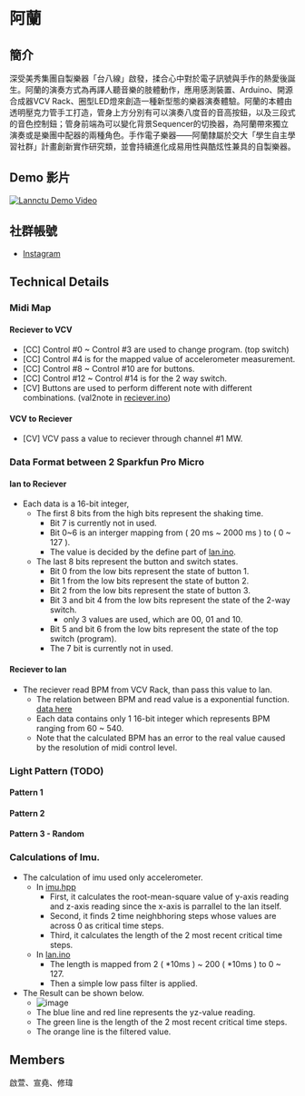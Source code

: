 # 阿蘭

## 簡介
深受美秀集團自製樂器「台八線」啟發，揉合心中對於電子訊號與手作的熱愛後誕生。阿蘭的演奏方式為再譯人聽音樂的肢體動作，應用感測裝置、Arduino、開源合成器VCV Rack、圈型LED燈來創造一種新型態的樂器演奏體驗。阿蘭的本體由透明壓克力管手工打造，管身上方分別有可以演奏八度音的音高按鈕，以及三段式的音色控制鈕；管身前端為可以變化背景Sequencer的切換器，為阿蘭帶來獨立演奏或是樂團中配器的兩種角色。手作電子樂器——阿蘭隸屬於交大「學生自主學習社群」計畫創新實作研究類，並會持續進化成易用性與酷炫性兼具的自製樂器。

## Demo 影片
[![Lannctu Demo Video](https://img.youtube.com/vi/T7qD4VoRuG8/maxresdefault.jpg)](https://youtu.be/T7qD4VoRuG8)

## 社群帳號
* [Instagram](https://www.instagram.com/lannctu/)

## Technical Details

### Midi Map
#### Reciever to VCV
* [CC] Control #0 ~ Control #3 are used to change program. (top switch)
* [CC] Control #4 is for the mapped value of accelerometer measurement.
* [CC] Control #8 ~ Control #10 are for buttons.
* [CC] Control #12 ~ Control #14 is for the 2 way switch.
* [CV] Buttons are used to perform different note with different combinations. (val2note in [reciever.ino](https://github.com/showaykerker/lan_nctu/blob/master/receiver/receiver.ino))
#### VCV to Reciever
* [CV] VCV pass a value to reciever through channel #1 MW.


### Data Format between 2 Sparkfun Pro Micro
#### lan to Reciever
* Each data is a 16-bit integer,
	* The first 8 bits from the high bits represent the shaking time.
		* Bit 7 is currently not in used.
		* Bit 0~6 is an interger mapping from ( 20 ms ~ 2000 ms ) to ( 0 ~ 127 ).
		* The value is decided by the define part of [lan.ino](https://github.com/showaykerker/lan_nctu/blob/master/lan/lan.ino#L11).
	* The last 8 bits represent the button and switch states.
		* Bit 0 from the low bits represent the state of button 1.
		* Bit 1 from the low bits represent the state of button 2.
		* Bit 2 from the low bits represent the state of button 3.
		* Bit 3 and bit 4 from the low bits represent the state of the 2-way switch.
			* only 3 values are used, which are 00, 01 and 10.
		* Bit 5 and bit 6 from the low bits represent the state of the top switch (program).
		* The 7 bit is currently not in used.
		
#### Reciever to lan
* The reciever read BPM from VCV Rack, than pass this value to lan.
	* The relation between BPM and read value is a exponential function. [data here](https://github.com/showaykerker/lan_nctu/blob/master/CV_to_BPM_Calculation.xlsx)
	* Each data contains only 1 16-bit integer which represents BPM ranging from 60 ~ 540.
	* Note that the calculated BPM has an error to the real value caused by the resolution of midi control level.

### Light Pattern (TODO)
#### Pattern 1 
#### Pattern 2 
#### Pattern 3 - Random
	
### Calculations of Imu.
* The calculation of imu used only accelerometer.
	* In [imu.hpp](https://github.com/showaykerker/lan_nctu/blob/master/lan/imu.hpp)
		* First, it calculates the root-mean-square value of y-axis reading and z-axis reading since the x-axis is parrallel to the lan itself.
		* Second, it finds 2 time neighbhoring steps whose values are across 0 as critical time steps.
		* Third, it calculates the length of the 2 most recent critical time steps.
	* In [lan.ino](https://github.com/showaykerker/lan_nctu/blob/master/lan/lan.ino)
		* The length is mapped from 2 ( *10ms ) ~ 200 ( *10ms ) to 0 ~ 127.
		* Then a simple low pass filter is applied.
* The Result can be shown below.
	* ![image](https://github.com/showaykerker/lan_nctu/blob/master/asset/delay_calculation.png)
	* The blue line and red line represents the yz-value reading.
	* The green line is the length of the 2 most recent critical time steps.
	* The orange line is the filtered value.

## Members
啟萱、宣堯、修瑋
